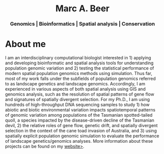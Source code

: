 <div align="center">
<center>
	<h1>Marc A. Beer</h1>
	<h3>Genomics | Bioinformatics | Spatial analysis | Conservation</h3>
</center>
</div>


# About me
I am an interdisciplinary computational biologist interested in 1) applying and developing bioinformatic and spatial analysis tools for understanding population genomic variation and 2) testing the statistical performance of modern spatial population genomics methods using simulation. Thus far, most of my work falls under the subfields of population genomics referred to as landscape genetics and landscape genomics. Accordingly, I am experienced in various aspects of both spatial analysis using GIS and genomics analysis, such as the resolution of spatial patterns of gene flow and signatures of spatially divergent selection. For my Ph.D., I am using hundreds of high-throughput DNA sequencing samples to study 1) how abiotic and biotic environmental variation impacts spatiotemporal patterns of genomic variation among populations of the Tasmanian spotted-tailed quoll, a species impacted by the disease-driven decline of the Tasmanian devil, 2) the relative roles of gene flow, genetic drift, and spatially divergent selection in the context of the cane toad invasion of Australia, and 3) using spatially explicit population genomic simulation to evaluate the performance of landscape genetics/genomics analyses. More information about these projects can be found on my <a href="https://www.marcabeer.com/">website></a>.

<!--
**marcabeer/marcabeer** is a ✨ _special_ ✨ repository because its `README.md` (this file) appears on your GitHub profile.

Here are some ideas to get you started:

- 🔭 I’m currently working on ...
- 🌱 I’m currently learning ...
- 👯 I’m looking to collaborate on ...
- 🤔 I’m looking for help with ...
- 💬 Ask me about ...
- 📫 How to reach me: ...
- 😄 Pronouns: ...
- ⚡ Fun fact: ...
-->
